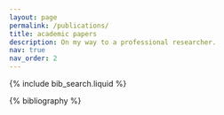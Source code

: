 ```yaml
---
layout: page
permalink: /publications/
title: academic papers
description: On my way to a professional researcher.
nav: true
nav_order: 2
---
```


<!-- _pages/publications.md -->

<!-- Bibsearch Feature -->

{% include bib_search.liquid %}

<div class="publications">

{% bibliography %}

</div>
